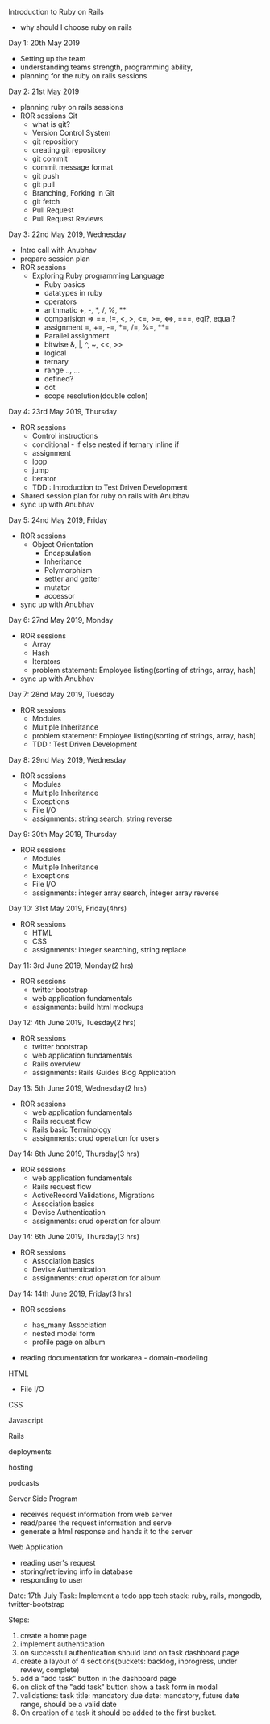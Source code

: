 
Introduction to Ruby on Rails
 - why should I choose ruby on rails

Day 1: 20th May 2019
  - Setting up the team
  - understanding teams strength, programming ability,
  - planning for the ruby on rails sessions


Day 2: 21st May 2019
 - planning ruby on rails sessions
 - ROR sessions
  Git
   - what is git?
   - Version Control System
   - git repositiory
   - creating git repository
   - git commit
   - commit message format
   - git push
   - git pull
   - Branching, Forking in Git
   - git fetch
   - Pull Request
   - Pull Request Reviews


Day 3: 22nd May 2019, Wednesday
 - Intro call with Anubhav
 - prepare session plan
 - ROR sessions
   - Exploring Ruby programming Language
     - Ruby basics
     - datatypes in ruby
     - operators
      * arithmatic
        +, -, *, /, %, **
      * comparision
        => ==, !=, <, >, <=, >=, <=>, ===, eql?, equal?
      * assignment
        =, +=, -=, *=, /=, %=, **=
      * Parallel assignment
      * bitwise
        &, |, ^, ~, <<, >>
      * logical
      * ternary
      * range
        .., ...
      * defined?
      * dot
      * scope resolution(double colon)

Day 4: 23rd May 2019, Thursday
 - ROR sessions
   - Control instructions
    * conditional -
      if else
      nested if
      ternary
      inline if
    * assignment
    * loop
    * jump
    * iterator
   - TDD : Introduction to Test Driven Development
 - Shared session plan for ruby on rails with Anubhav
 - sync up with Anubhav

Day 5: 24nd May 2019, Friday
 - ROR sessions
   - Object Orientation
     - Encapsulation
     - Inheritance
     - Polymorphism
     - setter and getter
     - mutator
     - accessor
 - sync up with Anubhav

Day 6: 27nd May 2019, Monday
 - ROR sessions
   - Array
   - Hash
   - Iterators
   - problem statement: Employee listing(sorting of strings, array, hash)
 - sync up with Anubhav


Day 7: 28nd May 2019, Tuesday
 - ROR sessions
   - Modules
   - Multiple Inheritance
   - problem statement: Employee listing(sorting of strings, array, hash)
   - TDD : Test Driven Development


Day 8: 29nd May 2019, Wednesday
 - ROR sessions
   - Modules
   - Multiple Inheritance
   - Exceptions
   - File I/O
   - assignments: string search, string reverse

Day 9: 30th May 2019, Thursday
 - ROR sessions
   - Modules
   - Multiple Inheritance
   - Exceptions
   - File I/O
   - assignments: integer array search, integer array reverse

Day 10: 31st May 2019, Friday(4hrs)
 - ROR sessions
   - HTML
   - CSS
   - assignments: integer searching, string replace

Day 11: 3rd June 2019, Monday(2 hrs)
 - ROR sessions
   - twitter bootstrap
   - web application fundamentals
   - assignments: build html mockups

Day 12: 4th June 2019, Tuesday(2 hrs)
 - ROR sessions
   - twitter bootstrap
   - web application fundamentals
   - Rails overview
   - assignments: Rails Guides Blog Application

Day 13: 5th June 2019, Wednesday(2 hrs)
 - ROR sessions
   - web application fundamentals
   - Rails request flow
   - Rails basic Terminology
   - assignments: crud operation for users

Day 14: 6th June 2019, Thursday(3 hrs)
 - ROR sessions
   - web application fundamentals
   - Rails request flow
   - ActiveRecord Validations, Migrations
   - Association basics
   - Devise Authentication
   - assignments: crud operation for album

Day 14: 6th June 2019, Thursday(3 hrs)
 - ROR sessions
   - Association basics
   - Devise Authentication
   - assignments: crud operation for album

Day 14: 14th June 2019, Friday(3 hrs)
 - ROR sessions
   - has_many Association
   - nested model form
   - profile page on album

 - reading documentation for workarea - domain-modeling


HTML
 - File I/O

CSS

Javascript

Rails

deployments

hosting

podcasts




Server Side Program

 - receives request information from web server
 - read/parse the request information and serve
 - generate a html response and hands it to the server


Web Application
  - reading user's request
  - storing/retrieving info in database
  - responding to user



Date: 17th July
Task: Implement a todo app
tech stack: ruby, rails, mongodb, twitter-bootstrap

Steps:
1. create a home page
2. implement authentication
3. on successful authentication should land on task dashboard page
4. create a layout of 4 sections(buckets: backlog, inprogress, under review, complete)
5. add a "add task" button in the dashboard page
6. on click of the "add task" button show a task form in modal
7. validations: 
task title: mandatory
due date: mandatory, future date range, should be a valid date
8. On creation of a task it should be added to the first bucket.



